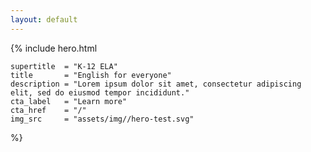 ```yaml
---
layout: default
---
```


{% include hero.html

	supertitle  = "K-12 ELA"
	title       = "English for everyone"
	description = "Lorem ipsum dolor sit amet, consectetur adipiscing elit, sed do eiusmod tempor incididunt."
	cta_label   = "Learn more"
	cta_href    = "/"
	img_src     = "assets/img//hero-test.svg"

 %}